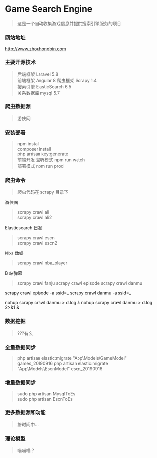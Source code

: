 # Game Search Engine

> 这是一个自动收集游戏信息并提供搜索引擎服务的项目

### 网站地址

<http://www.zhouhongbin.com>

### 主要开源技术

> 后端框架 Laravel 5.8  
> 前端框架 Angular 8
> 爬虫框架 Scrapy 1.4  
> 搜索引擎 ElasticSearch 6.5  
> 关系数据库 mysql 5.7

### 爬虫数据源

> 游侠网

### 安装部署

> npm install  
> composer install  
> php artisan key:generate  
> 前端开发 监听模式 npm run watch  
> 部署模式 npm run prod

### 爬虫命令

> 爬虫代码在 scrapy 目录下

游侠网

> scrapy crawl ali  
> scrapy crawl ali2

Elasticsearch 日报

> scrapy crawl escn  
> scrapy crawl escn2

Nba 数据

> scrapy crawl nba_player

B 站弹幕

> scrapy crawl fanju
> scrapy crawl episode
> scrapy crawl danmu

scrapy crawl episode -a ssid=_
scrapy crawl danmu -a ssid=_

nohup scrapy crawl danmu > d.log &
nohup scrapy crawl danmu > d.log 2>&1 &

### 数据挖掘

> ???有么

### 全量数据同步

> php artisan elastic:migrate "App\Models\GameModel" games_20190916
> php artisan elastic:migrate "App\Models\EscnModel" escn_20190916

### 增量数据同步

> sudo php artisan MysqlToEs  
> sudo php artisan EscnToEs

### 更多数据源和功能

> 挤时间中...

### 理论模型

> 喵喵喵？

